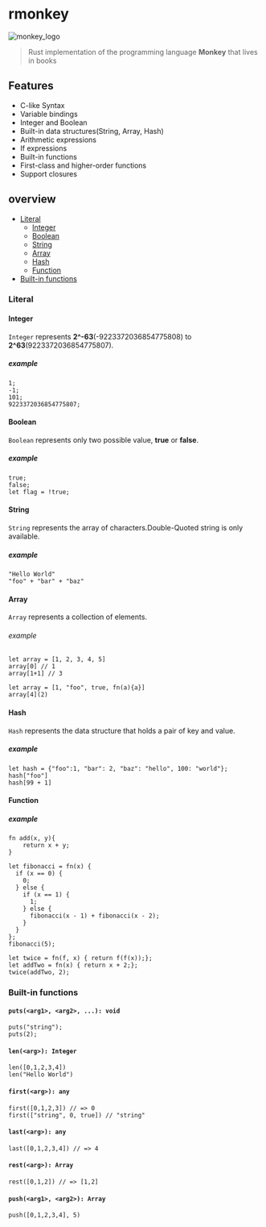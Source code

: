 # rmonkey
![monkey_logo](https://user-images.githubusercontent.com/62130798/232291649-1ea790c4-2175-4a90-81b2-351dcc03bb3d.png)
> Rust implementation of the programming language **Monkey** that lives in books

## Features
- C-like Syntax
- Variable bindings
- Integer and Boolean
- Built-in data structures(String, Array, Hash)
- Arithmetic expressions
- If expressions
- Built-in functions
- First-class and higher-order functions
- Support closures

## overview
- [Literal](#Literal)
    - [Integer](#Integer)
    - [Boolean](#Boolean)
    - [String](#String)
    - [Array](#Array)
    - [Hash](#Hash)
    - [Function](#Function)
- [Built-in functions](#built-in-functions)

### Literal

#### Integer
`Integer` represents **2^-63**(-9223372036854775808) to **2^63**(9223372036854775807).
##### example
```
1;
-1;
101;
9223372036854775807;
```

#### Boolean
`Boolean` represents only two possible value, **true** or **false**.
##### example
```
true;
false;
let flag = !true;
```

#### String
`String` represents the array of characters.Double-Quoted string is only available.
##### example
```
"Hello World"
"foo" + "bar" + "baz"
```

#### Array
`Array` represents a collection of elements.
###### example
```
let array = [1, 2, 3, 4, 5]
array[0] // 1
array[1+1] // 3
```
```
let array = [1, "foo", true, fn(a){a}]
array[4](2)
```

#### Hash
`Hash` represents the data structure that holds a pair of key and value.
##### example
```
let hash = {"foo":1, "bar": 2, "baz": "hello", 100: "world"};
hash["foo"]
hash[99 + 1]
```
#### Function
##### example
```
fn add(x, y){
    return x + y;
}
```
```
let fibonacci = fn(x) {
  if (x == 0) {
    0;
  } else {
    if (x == 1) {
      1;
    } else {
      fibonacci(x - 1) + fibonacci(x - 2);
    }
  }
};
fibonacci(5);
```
```
let twice = fn(f, x) { return f(f(x));};
let addTwo = fn(x) { return x + 2;};
twice(addTwo, 2);
```

### Built-in functions
#### `puts(<arg1>, <arg2>, ...): void`
```
puts("string");
puts(2);
```
#### `len(<arg>): Integer`
```
len([0,1,2,3,4])
len("Hello World")
```
#### `first(<arg>): any`
```
first([0,1,2,3]) // => 0
first(["string", 0, true]) // "string"
```
#### `last(<arg>): any`
```
last([0,1,2,3,4]) // => 4
```
#### `rest(<arg>): Array`
```
rest([0,1,2]) // => [1,2]
```
#### `push(<arg1>, <arg2>): Array`
```
push([0,1,2,3,4], 5)
```
